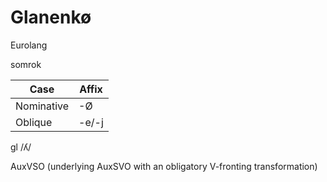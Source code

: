 # Glanenkø

Eurolang

somrok

| Case       | Affix  |
|------------|--------|
| Nominative | -Ø     |
| Oblique    | -e/-j  |

gl /ʎ/

AuxVSO (underlying AuxSVO with an obligatory V-fronting transformation)
